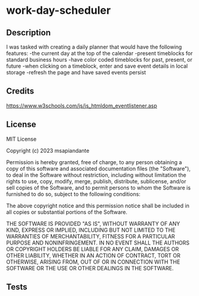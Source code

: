 # work-day-scheduler

## Description

I was tasked with creating a daily planner that would have the following features: 
-the current day at the top of the calendar
-present timeblocks for standard business hours
-have color coded timeblocks for past, present, or future
-when clicking on a timeblock, enter and save event details in local storage 
-refresh the page and have saved events persist 


## Credits
https://www.w3schools.com/js/js_htmldom_eventlistener.asp


## License
MIT License

Copyright (c) 2023 msapiandante

Permission is hereby granted, free of charge, to any person obtaining a copy
of this software and associated documentation files (the "Software"), to deal
in the Software without restriction, including without limitation the rights
to use, copy, modify, merge, publish, distribute, sublicense, and/or sell
copies of the Software, and to permit persons to whom the Software is
furnished to do so, subject to the following conditions:

The above copyright notice and this permission notice shall be included in all
copies or substantial portions of the Software.

THE SOFTWARE IS PROVIDED "AS IS", WITHOUT WARRANTY OF ANY KIND, EXPRESS OR
IMPLIED, INCLUDING BUT NOT LIMITED TO THE WARRANTIES OF MERCHANTABILITY,
FITNESS FOR A PARTICULAR PURPOSE AND NONINFRINGEMENT. IN NO EVENT SHALL THE
AUTHORS OR COPYRIGHT HOLDERS BE LIABLE FOR ANY CLAIM, DAMAGES OR OTHER
LIABILITY, WHETHER IN AN ACTION OF CONTRACT, TORT OR OTHERWISE, ARISING FROM,
OUT OF OR IN CONNECTION WITH THE SOFTWARE OR THE USE OR OTHER DEALINGS IN THE
SOFTWARE.

## Tests
